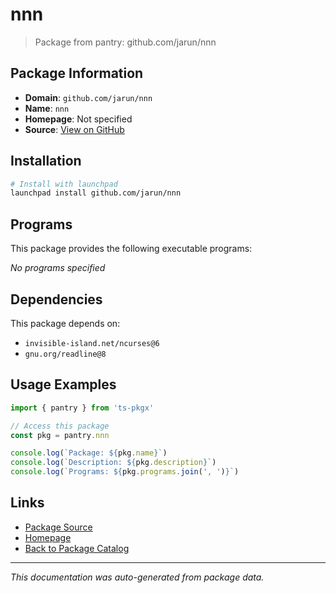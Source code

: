 # nnn

> Package from pantry: github.com/jarun/nnn

## Package Information

- **Domain**: `github.com/jarun/nnn`
- **Name**: `nnn`
- **Homepage**: Not specified
- **Source**: [View on GitHub](https://github.com/pkgxdev/pantry/tree/main/projects/github.com/jarun/nnn/package.yml)

## Installation

```bash
# Install with launchpad
launchpad install github.com/jarun/nnn
```

## Programs

This package provides the following executable programs:

*No programs specified*

## Dependencies

This package depends on:

- `invisible-island.net/ncurses@6`
- `gnu.org/readline@8`

## Usage Examples

```typescript
import { pantry } from 'ts-pkgx'

// Access this package
const pkg = pantry.nnn

console.log(`Package: ${pkg.name}`)
console.log(`Description: ${pkg.description}`)
console.log(`Programs: ${pkg.programs.join(', ')}`)
```

## Links

- [Package Source](https://github.com/pkgxdev/pantry/tree/main/projects/github.com/jarun/nnn/package.yml)
- [Homepage](#)
- [Back to Package Catalog](../../../package-catalog.md)

---

*This documentation was auto-generated from package data.*
